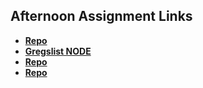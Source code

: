 ## Afternoon Assignment Links

* **[Repo](https://github.com/millho/<ASSIGNMENT_REPO>)**
* **[Gregslist NODE](https://github.com/millho/node-list)**
* **[Repo](https://github.com/millho/<ASSIGNMENT_REPO>)**
* **[Repo](https://github.com/millho/<ASSIGNMENT_REPO>)**
